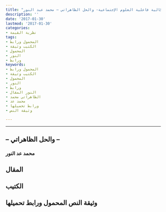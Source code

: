 ```yaml
---
title: "إشكالية فاعلية العلوم الإجتماعية- والحل الظاهراتي – محمد عبد النور"
description: ''
date: '2017-01-30'
lastmod: '2017-01-30'
categories:
- نظرية القيمة
tags:
- المحمول ورابط
- الكتيب وثيقة
- المحمول
- النور
- ورابط
keywords:
- المحمول ورابط
- الكتيب وثيقة
- المحمول
- النور
- ورابط
- النور المقال
- الظاهراتي محمد
- محمد عد
- ورابط تحميلها
- وثيقة النص

---
```

****

## **– والحل الظاهراتي –**

### محمد عد النور

## المقال

## الكتيب

## وثيقة النص المحمول ورابط تحميلها

###
